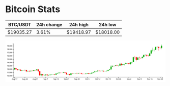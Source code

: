 # Bitcoin Stats

BTC/USDT|24h change|24h high|24h low|
|---|---|---|---|
|$19035.27|3.61%|$19418.97|$18018.00|

<img src="./chart.svg">

